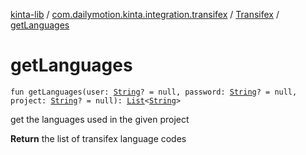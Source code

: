 [kinta-lib](../../index.md) / [com.dailymotion.kinta.integration.transifex](../index.md) / [Transifex](index.md) / [getLanguages](./get-languages.md)

# getLanguages

`fun getLanguages(user: `[`String`](https://kotlinlang.org/api/latest/jvm/stdlib/kotlin/-string/index.html)`? = null, password: `[`String`](https://kotlinlang.org/api/latest/jvm/stdlib/kotlin/-string/index.html)`? = null, project: `[`String`](https://kotlinlang.org/api/latest/jvm/stdlib/kotlin/-string/index.html)`? = null): `[`List`](https://kotlinlang.org/api/latest/jvm/stdlib/kotlin.collections/-list/index.html)`<`[`String`](https://kotlinlang.org/api/latest/jvm/stdlib/kotlin/-string/index.html)`>`

get the languages used in the given project

**Return**
the list of transifex language codes

